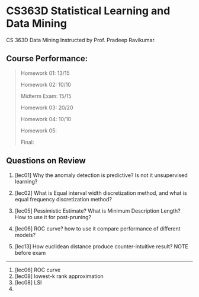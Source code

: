CS363D Statistical Learning and Data Mining
=================

CS 363D Data Mining Instructed by Prof. Pradeep Ravikumar.

Course Performance:
------------

> Homework 01: 13/15
> 
> Homework 02: 10/10
>
> Midterm Exam: 15/15
>
> Homework 03: 20/20
> 
> Homework 04: 10/10
> 
> Homework 05: 
>
> Final: 


Questions on Review
----------
1. [lec01] Why the anomaly detection is predictive? Is not it unsupervised learning?

2. [lec02] What is Equal interval width discretization method, and what is equal frequency discretization method?

3. [lec05] Pessimistic Estimate? What is Minimum Description Length? How to use it for post-pruning?

4. [lec06] ROC curve? how to use it compare performance of different models?

5. [lec13] How euclidean distance produce counter-intuitive result?
NOTE before exam
-----------
1. [lec06] ROC curve
2. [lec08] lowest-k rank approximation
3. [lec08] LSI
4.  